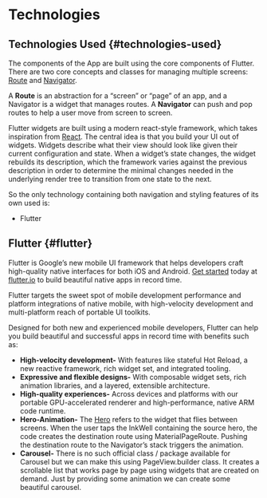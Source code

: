 # Technologies

## Technologies Used {#technologies-used}

The components of the App are built using the core components of Flutter. There are two core concepts and classes for managing multiple screens: [Route](https://docs.flutter.io/flutter/widgets/Route-class.html) and [Navigator](https://docs.flutter.io/flutter/widgets/Navigator-class.html).

A **Route** is an abstraction for a “screen” or “page” of an app, and a Navigator is a widget that manages routes. A **Navigator** can push and pop routes to help a user move from screen to screen.

Flutter widgets are built using a modern react-style framework, which takes inspiration from [React](http://facebook.github.io/react/). The central idea is that you build your UI out of widgets. Widgets describe what their view should look like given their current configuration and state. When a widget’s state changes, the widget rebuilds its description, which the framework varies against the previous description in order to determine the minimal changes needed in the underlying render tree to transition from one state to the next.

So the only technology containing both navigation and styling features of its own used is:

* Flutter

## Flutter {#flutter}

Flutter is Google’s new mobile UI framework that helps developers craft high-quality native interfaces for both iOS and Android. [Get started](https://flutter.io/get-started/?utm_source=google&utm_medium=blog&utm_campaign=beta_get_started) today at [flutter.io](https://flutter.io/?utm_source=google&utm_medium=blog&utm_campaign=beta_announcement) to build beautiful native apps in record time.

Flutter targets the sweet spot of mobile development performance and platform integrations of native mobile, with high-velocity development and multi-platform reach of portable UI toolkits.

Designed for both new and experienced mobile developers, Flutter can help you build beautiful and successful apps in record time with benefits such as:

* **High-velocity development-** With features like stateful Hot Reload, a new reactive framework, rich widget set, and integrated tooling.
* **Expressive and flexible designs-** With composable widget sets, rich animation libraries, and a layered, extensible architecture.
* **High-quality experiences-** Across devices and platforms with our portable GPU-accelerated renderer and high-performance, native ARM code runtime.
* **Hero-Animation-** The [Hero](https://flutter.io/animations/hero-animations/) refers to the widget that flies between screens. When the user taps the InkWell containing the source hero, the code creates the destination route using MaterialPageRoute. Pushing the destination route to the Navigator’s stack triggers the animation.
* **Carousel-** There is no such official class / package available for Carousel but we can make this using PageView.builder class. It creates a scrollable list that works page by page using widgets that are created on demand. Just by providing some animation we can create some beautiful carousel.

